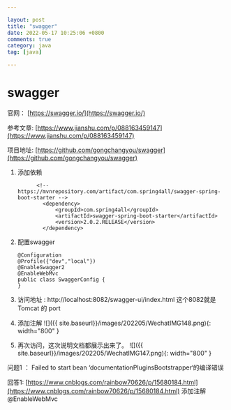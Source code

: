```yaml
---

layout: post
title: "swagger"
date: 2022-05-17 10:25:06 +0800
comments: true
category: java
tag: [java]

---
```


# swagger

官网： [https://swagger.io/](https://swagger.io/)



参考文章: [https://www.jianshu.com/p/088163459147](https://www.jianshu.com/p/088163459147)

项目地址:  [https://github.com/gongchangyou/swagger](https://github.com/gongchangyou/swagger)



1. 添加依赖

   ```
         <!-- https://mvnrepository.com/artifact/com.spring4all/swagger-spring-boot-starter -->
           <dependency>
               <groupId>com.spring4all</groupId>
               <artifactId>swagger-spring-boot-starter</artifactId>
               <version>2.0.2.RELEASE</version>
           </dependency>
   ```

2. 配置swagger

	```
   @Configuration
   @Profile({"dev","local"})
   @EnableSwagger2
   @EnableWebMvc
   public class SwaggerConfig {
   }
   ```

   

3. 访问地址 :  http://localhost:8082/swagger-ui/index.html  这个8082就是 Tomcat 的 port


4. 添加注解
![]({{ site.baseurl}}/images/202205/WechatIMG148.png){: width="800" }


5. 再次访问，这次说明文档都展示出来了。
![]({{ site.baseurl}}/images/202205/WechatIMG147.png){: width="800" }  



问题1 ： Failed to start bean ‘documentationPluginsBootstrapper‘的编译错误

回答1: [https://www.cnblogs.com/rainbow70626/p/15680184.html](https://www.cnblogs.com/rainbow70626/p/15680184.html) 添加注解 @EnableWebMvc

